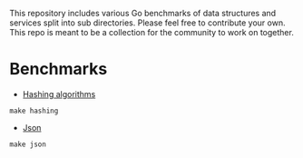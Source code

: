 This repository includes various Go benchmarks of data structures and services split into sub directories. Please feel free to contribute your own. This repo is meant to be a collection for the community to work on together.

# Benchmarks
- [Hashing algorithms](https://github.com/kellabyte/go-benchmarks/tree/master/hashing)
```
make hashing
```

- [Json](https://github.com/kellabyte/go-benchmarks/tree/master/json)
```
make json
```
